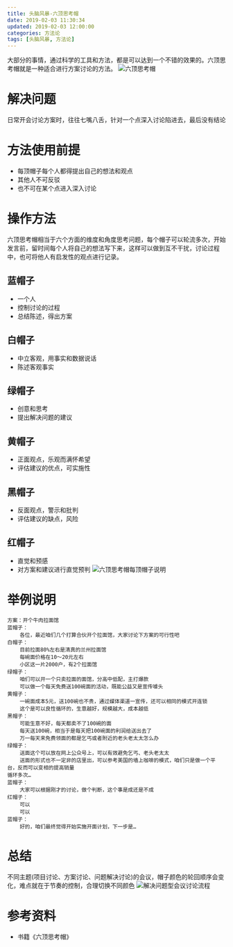 ```yaml
---
title: 头脑风暴-六顶思考帽
date: 2019-02-03 11:30:34
updated: 2019-02-03 12:00:00
categories: 方法论
tags: [头脑风暴, 方法论]
---
```

大部分的事情，通过科学的工具和方法，都是可以达到一个不错的效果的。六顶思考帽就是一种适合进行方案讨论的方法。<!-- more -->
![六顶思考帽](六顶思考帽.jpg '六顶思考帽')  
# 解决问题
日常开会讨论方案时，往往七嘴八舌，针对一个点深入讨论陷进去，最后没有结论
# 方法使用前提
- 每顶帽子每个人都得提出自己的想法和观点
- 其他人不可反驳
- 也不可在某个点进入深入讨论

# 操作方法
六顶思考帽相当于六个方面的维度和角度思考问题，每个帽子可以轮流多次，开始发言前，留时间每个人将自己的想法写下来，这样可以做到互不干扰，讨论过程中，也可将他人有启发性的观点进行记录。
## 蓝帽子
- 一个人
- 控制讨论的过程
- 总结陈述，得出方案
## 白帽子
- 中立客观，用事实和数据说话
- 陈述客观事实
## 绿帽子
- 创意和思考
- 提出解决问题的建议
## 黄帽子
- 正面观点，乐观而满怀希望
- 评估建议的优点，可实施性
## 黑帽子
- 反面观点，警示和批判
- 评估建议的缺点，风险
## 红帽子
- 直觉和预感
- 对方案和建议进行直觉预判
![六顶思考帽每顶帽子说明](六顶思考帽每顶帽子说明.png '六顶思考帽每顶帽子说明')

# 举例说明
~~~  
方案：开个牛肉拉面馆
蓝帽子：
	各位，最近咱们几个打算合伙开个拉面馆，大家讨论下方案的可行性吧
白帽子：
	目前拉面80%左右是清真的兰州拉面馆
	每碗面价格在10～20元左右
	小区这一片2000户，有2个拉面馆
绿帽子：
	咱们可以开一个只卖拉面的面馆，分高中低配，主打爆款
	可以做一个每天免费送100碗面的活动，既能公益又是宣传噱头
黄帽子：
	一碗面成本5元，送100碗也不贵，通过媒体渠道一宣传，还可以相同的模式开连锁
	这个是可以良性循环的，生意越好，规模越大，成本越低
黑帽子：
	可能生意不好，每天都卖不了100碗的面
	每天送100碗，相当于是每天把100碗面的利润给送出去了
	万一每天来免费领面的都是乞丐或者附近的老头老太太怎么办
绿帽子：
	送面这个可以放在网上公众号上，可以有效避免乞丐、老头老太太
	送面的形式也不一定非的店里出，可以参考美国的墙上咖啡的模式，咱们只是做一个平台，反而可以变相的提高销量
循环多次…
蓝帽子：
	大家可以根据刚才的讨论，做个判断，这个事是成还是不成
红帽子：
	可以
	可以
蓝帽子：
	好的，咱们最终觉得开始实施开面计划，下一步是…
~~~
# 总结
不同主题(项目讨论、方案讨论、问题解决讨论)的会议，帽子颜色的轮回顺序会变化，难点就在于节奏的控制，合理切换不同颜色
![解决问题型会议讨论流程](解决问题型会议讨论流程.png '解决问题型会议讨论流程')  
# 参考资料
- 书籍《六顶思考帽》